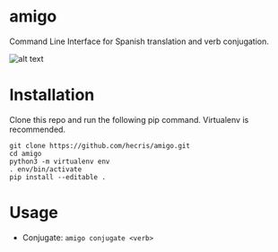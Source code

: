 # amigo
Command Line Interface for Spanish translation and verb conjugation.  

![alt text](https://github.com/hecris/amigo/blob/master/screenshots/conjugate.gif?raw=true)

# Installation
Clone this repo and run the following pip command. Virtualenv is recommended.
```
git clone https://github.com/hecris/amigo.git
cd amigo
python3 -m virtualenv env
. env/bin/activate
pip install --editable .
```

# Usage
* Conjugate: `amigo conjugate <verb>`
